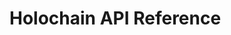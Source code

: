 # Holochain API Reference

<div id="apis"></div>

<script>
function latest_api() {
const userAction = async () => {
const response = await fetch('https://api.github.com/repos/holochain/holochain-rust/releases');
response.json().then(result => show_api(result));
}
userAction();
}
function show_api(api) {
api = api.split(',');
api = api.filter(x => x.match(/^[v\d]/g));

const latest = api[0];
var apis = document.getElementById('apis');
var l_node = document.createElement("DIV");
l_node.innerHTML = "<p class='latest-api'><a href=\"" + latest + "/hdk\">latest</a></p>";
apis.appendChild(l_node);
for (x of api) {
  if (x[0] == 'v' && x.substring(3, 7) <= 0.23) { 
    continue;
  }
  const tag_name = x;
  var node = document.createElement("DIV");
  node.innerHTML = "<p><a href=\"" + tag_name + "/hdk\">" + tag_name + "</a></p>";
  apis.appendChild(node);
}
}
function load_api() {
const userAction = async () => {
  const response = await fetch('../custom/holochain-rust-releases.txt');
  if (response.status == 200) {
    response.text().then(result => show_api(result));
  }
}
userAction();
}
load_api();
</script>